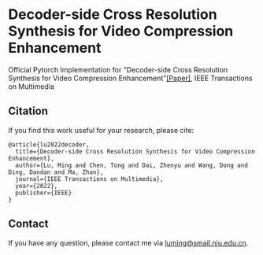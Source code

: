 # Decoder-side Cross Resolution Synthesis for Video Compression Enhancement
Official Pytorch Implementation for "Decoder-side Cross Resolution Synthesis for Video Compression Enhancement"[[Paper]](https://ieeexplore.ieee.org/abstract/document/9681152/), IEEE Transactions on Multimedia

## Citation
If you find this work useful for your research, please cite:

```
@article{lu2022decoder,
  title={Decoder-side Cross Resolution Synthesis for Video Compression Enhancement},
  author={Lu, Ming and Chen, Tong and Dai, Zhenyu and Wang, Dong and Ding, Dandan and Ma, Zhan},
  journal={IEEE Transactions on Multimedia},
  year={2022},
  publisher={IEEE}
}
```
## Contact
If you have any question, please contact me via luming@smail.nju.edu.cn.

